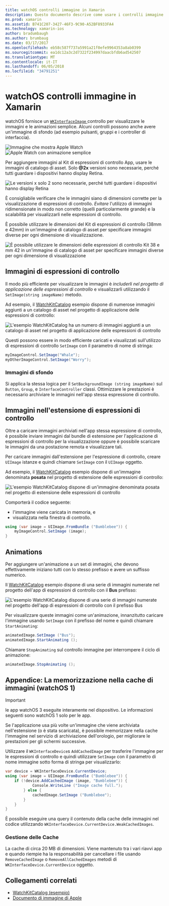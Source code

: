 ```yaml
---
title: watchOS controlli immagine in Xamarin
description: Questo documento descrive come usare i controlli immagine in un'applicazione watchOS compilata con Xamarin. Viene descritto il controllo WKInterfaceImage, il metodo SetImage, aggiunta di immagini in un'estensione di espressioni di controllo, animazioni e molto altro.
ms.prod: xamarin
ms.assetid: B741C207-3427-46F3-9C90-A52BF8933FA4
ms.technology: xamarin-ios
author: bradumbaugh
ms.author: brumbaug
ms.date: 03/17/2017
ms.openlocfilehash: eb58c587f737a5991a21f0efe9964353a8ab0399
ms.sourcegitcommit: ea1dc12a3c2d7322f234997daacbfdb6ad542507
ms.translationtype: MT
ms.contentlocale: it-IT
ms.lasthandoff: 06/05/2018
ms.locfileid: "34791251"
---
```

# <a name="watchos-image-controls-in-xamarin"></a>watchOS controlli immagine in Xamarin

watchOS fornisce un [ `WKInterfaceImage` ](https://developer.xamarin.com/api/type/WatchKit.WKInterfaceImage/) controllo per visualizzare le immagini e le animazioni semplice. Alcuni controlli possono anche avere un'immagine di sfondo (ad esempio pulsanti, gruppi e i controller di interfaccia).

![](image-images/image-walkway.png "Immagine che mostra Apple Watch") ![](image-images/image-animation.png "Apple Watch con animazione semplice")
<!-- watch image courtesy of http://infinitapps.com/bezel/ -->

Per aggiungere immagini al Kit di espressioni di controllo App, usare le immagini di catalogo di asset.
Solo **@2x** versioni sono necessarie, perché tutti guardare i dispositivi hanno display Retina.

![](image-images/asset-universal-sml.png "Le versioni x solo 2 sono necessarie, perché tutti guardare i dispositivi hanno display Retina")

È consigliabile verificare che le immagini siano di dimensioni corrette per la visualizzazione di espressioni di controllo. *Evitare* l'utilizzo di immagini ridimensionate in modo non corretto (quelli particolarmente grande) e la scalabilità per visualizzarli nelle espressioni di controllo.

È possibile utilizzare le dimensioni del Kit di espressioni di controllo (38mm e 42mm) in un'immagine di catalogo di asset per specificare immagini diverse per ogni dimensione di visualizzazione.

![](image-images/asset-watch-sml.png "È possibile utilizzare le dimensioni delle espressioni di controllo Kit 38 e mm 42 in un'immagine di catalogo di asset per specificare immagini diverse per ogni dimensione di visualizzazione")


## <a name="images-on-the-watch"></a>Immagini di espressioni di controllo

Il modo più efficiente per visualizzare le immagini è *includerli nel progetto di applicazione delle espressioni di controllo* e visualizzarli utilizzando il `SetImage(string imageName)` metodo.

Ad esempio, il [WatchKitCatalog](https://developer.xamarin.com/samples/WatchKitCatalog/) esempio dispone di numerose immagini aggiunti a un catalogo di asset nel progetto di applicazione delle espressioni di controllo:

![](image-images/asset-whale-sml.png "L'esempio WatchKitCatalog ha un numero di immagini aggiunti a un catalogo di asset nel progetto di applicazione delle espressioni di controllo")

Questi possono essere in modo efficiente caricati e visualizzati sull'utilizzo di espressioni di controllo `SetImage` con il parametro di nome di stringa:

```csharp
myImageControl.SetImage("Whale");
myOtherImageControl.SetImage("Worry");
```

### <a name="background-images"></a>Immagini di sfondo

Si applica la stessa logica per il `SetBackgroundImage (string imageName)` sul `Button`, `Group`, e `InterfaceController` classi. Ottimizzare le prestazioni è necessario archiviare le immagini nell'app stessa espressione di controllo.


## <a name="images-in-the-watch-extension"></a>Immagini nell'estensione di espressioni di controllo

Oltre a caricare immagini archiviati nell'app stessa espressione di controllo, è possibile inviare immagini dal bundle di estensione per l'applicazione di espressioni di controllo per la visualizzazione oppure è possibile scaricare le immagini da una postazione remota e visualizzare tali.

Per caricare immagini dall'estensione per l'espressione di controllo, creare `UIImage` istanze e quindi chiamare `SetImage` con il `UIImage` oggetto.

Ad esempio, il [WatchKitCatalog](https://developer.xamarin.com/samples/monotouch/watchOS/WatchKitCatalog/) esempio dispone di un'immagine denominata **posata** nel progetto di estensione delle espressioni di controllo:

![](image-images/asset-bumblebee-sml.png "L'esempio WatchKitCatalog dispone di un'immagine denominata posata nel progetto di estensione delle espressioni di controllo")

Comporterà il codice seguente:

- l'immagine viene caricata in memoria, e
- visualizzata nella finestra di controllo.

```csharp
using (var image = UIImage.FromBundle ("Bumblebee")) {
    myImageControl.SetImage (image);
}
```


## <a name="animations"></a>Animations

Per aggiungere un'animazione a un set di immagini, che devono effettivamente iniziano tutti con lo stesso prefisso e avere un suffisso numerico.

Il [WatchKitCatalog](https://developer.xamarin.com/samples/monotouch/watchOS/WatchKitCatalog/) esempio dispone di una serie di immagini numerate nel progetto dell'app di espressioni di controllo con il **Bus** prefisso:

![](image-images/asset-bus-animation-sml.png "L'esempio WatchKitCatalog dispone di una serie di immagini numerate nel progetto dell'app di espressioni di controllo con il prefisso Bus")

Per visualizzare queste immagini come un'animazione, innanzitutto caricare l'immagine usando `SetImage` con il prefisso del nome e quindi chiamare `StartAnimating`:

```csharp
animatedImage.SetImage ("Bus");
animatedImage.StartAnimating ();
```

Chiamare `StopAnimating` sul controllo immagine per interrompere il ciclo di animazione:

```csharp
animatedImage.StopAnimating ();
```


<a name="cache" />

## <a name="appendix-caching-images-watchos-1"></a>Appendice: La memorizzazione nella cache di immagini (watchOS 1)

> [!IMPORTANT]
> le app watchOS 3 eseguite interamente nel dispositivo. Le informazioni seguenti sono watchOS 1 solo per le app.

Se l'applicazione usa più volte un'immagine che viene archiviata nell'estensione (o è stata scaricata), è possibile memorizzare nella cache l'immagine nel servizio di archiviazione dell'orologio, per migliorare le prestazioni per gli schermi successive.

Utilizzare il `WKInterfaceDevice`s `AddCachedImage` per trasferire l'immagine per le espressioni di controllo e quindi utilizzare `SetImage` con il parametro di nome immagine sotto forma di stringa per visualizzarlo:

```csharp
var device = WKInterfaceDevice.CurrentDevice;
using (var image = UIImage.FromBundle ("Bumblebee")) {
    if (!device.AddCachedImage (image, "Bumblebee")) {
            Console.WriteLine ("Image cache full.");
        } else {
            cachedImage.SetImage ("Bumblebee");
        }
    }
}
```

È possibile eseguire una query il contenuto della cache delle immagini nel codice utilizzando `WKInterfaceDevice.CurrentDevice.WeakCachedImages`.


### <a name="managing-the-cache"></a>Gestione delle Cache

La cache di circa 20 MB di dimensioni. Viene mantenuto tra i vari riavvi app e quando riempie ha la responsabilità per cancellare i file usando `RemoveCachedImage` o `RemoveAllCachedImages` metodi di `WKInterfaceDevice.CurrentDevice` oggetto.



## <a name="related-links"></a>Collegamenti correlati

- [WatchKitCatalog (esempio)](https://developer.xamarin.com/samples/monotouch/watchOS/WatchKitCatalog/)
- [Documento di immagine di Apple](https://developer.apple.com/library/prerelease/ios/documentation/General/Conceptual/WatchKitProgrammingGuide/Images.html)
